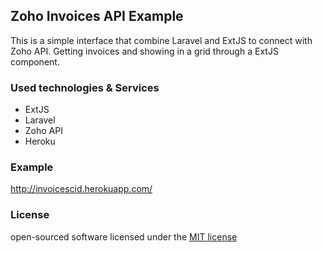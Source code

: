 ## Zoho Invoices API Example

This is a simple interface that combine Laravel and ExtJS to connect with Zoho API. Getting invoices and showing in a grid through a ExtJS component.


### Used technologies & Services

* ExtJS
* Laravel
* Zoho API
* Heroku

### Example
http://invoicescid.herokuapp.com/

### License

open-sourced software licensed under the [MIT license](http://opensource.org/licenses/MIT)
